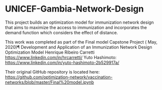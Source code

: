 # UNICEF-Gambia-Network-Design
This project builds an optimization model for immunization network design that aims to maximize the access to immunization and incorporates the demand function which considers the effect of distance.

This work was completed as part of the Final model Capstone Project ( May, 2020)¶
Development and Application of an Immunization Network Design Optimization Model
Henrique Ribeiro Carretti https://www.linkedin.com/in/hrcarretti/
Yuto Hashimoto: https://www.linkedin.com/in/yuto-hashimoto-2b529917a/

Their original GitHub repository is located here:
https://github.com/optimization-network/vaccination-networks/blob/master/Final%20model.ipynb 

